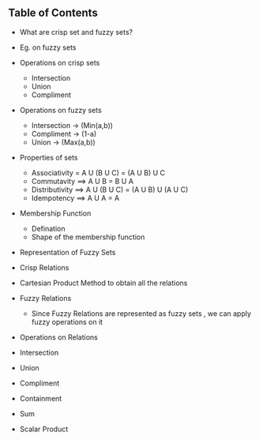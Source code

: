 ## Table of Contents

- What are crisp set and fuzzy sets?
- Eg. on fuzzy sets
- Operations on crisp sets
  - Intersection
  - Union
  - Compliment
- Operations on fuzzy sets
  - Intersection -> (Min(a,b))
  - Compliment -> (1-a)
  - Union -> (Max(a,b))
- Properties of sets
  - Associativity  = A U (B U C) = (A U B) U C
  - Commutavity ==> A U B = B U A
  - Distributivity ==> A U (B U C) = (A U B) U (A U C) 
  - Idempotency ==> A U A = A
- Membership Function
  - Defination
  - Shape of the membership function
- Representation of Fuzzy Sets

- Crisp Relations
- Cartesian Product Method to obtain all the relations
- Fuzzy Relations
  - Since Fuzzy Relations are represented as fuzzy sets , we can apply fuzzy operations on it
- Operations on Relations 
 - Intersection
 - Union
 - Compliment
 - Containment
 - Sum
 - Scalar Product
